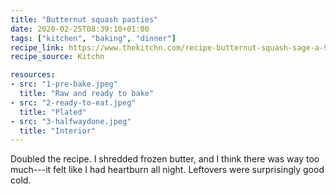 ```yaml
---
title: "Butternut squash pasties"
date: 2020-02-25T08:39:10+01:00
tags: ["kitchen", "baking", "dinner"]
recipe_link: https://www.thekitchn.com/recipe-butternut-squash-sage-a-98771
recipe_source: Kitchn

resources:
- src: "1-pre-bake.jpeg"
  title: "Raw and ready to bake"
- src: "2-ready-to-eat.jpeg"
  title: "Plated"
- src: "3-halfwaydone.jpeg"
  title: "Interior"
---
```


Doubled the recipe. I shredded frozen butter, and I think there was way too much---it felt like I had heartburn all night. Leftovers were surprisingly good cold.

